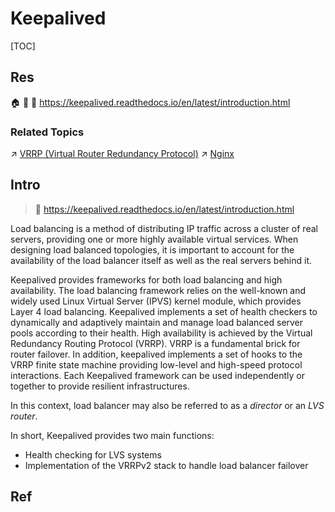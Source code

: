 # Keepalived

[TOC]



## Res
🏠 
🚧 
📂 https://keepalived.readthedocs.io/en/latest/introduction.html


### Related Topics
↗ [VRRP (Virtual Router Redundancy Protocol)](../../../../../🔑%20CS%20Core/🏎️%20Computer%20Networking%20and%20Communication/📌%20Computer%20Networking%20Basics%20(Protocol%20Part)/0x05%20Network%20Layer/🎮%20Control%20Plane%20(Routing%20&%20Managements)/IP%20Layer%20Network%20Management/VRRP%20(Virtual%20Router%20Redundancy%20Protocol).md)
↗ [Nginx](../../🪇%20Reverse%20Proxy%20Servers/Nginx/Nginx.md)



## Intro
> 🔗 https://keepalived.readthedocs.io/en/latest/introduction.html

Load balancing is a method of distributing IP traffic across a cluster of real servers, providing one or more highly available virtual services. When designing load balanced topologies, it is important to account for the availability of the load balancer itself as well as the real servers behind it.

Keepalived provides frameworks for both load balancing and high availability. The load balancing framework relies on the well-known and widely used Linux Virtual Server (IPVS) kernel module, which provides Layer 4 load balancing. Keepalived implements a set of health checkers to dynamically and adaptively maintain and manage load balanced server pools according to their health. High availability is achieved by the Virtual Redundancy Routing Protocol (VRRP). VRRP is a fundamental brick for router failover. In addition, keepalived implements a set of hooks to the VRRP finite state machine providing low-level and high-speed protocol interactions. Each Keepalived framework can be used independently or together to provide resilient infrastructures.

In this context, load balancer may also be referred to as a _director_ or an _LVS router_.

In short, Keepalived provides two main functions:
- Health checking for LVS systems
- Implementation of the VRRPv2 stack to handle load balancer failover



## Ref
